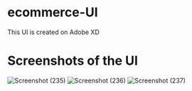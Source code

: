 # ecommerce-UI
This UI is created on Adobe XD

# Screenshots of the UI
![Screenshot (235)](https://user-images.githubusercontent.com/65160026/167176263-f3fae337-4e07-4877-8e3f-05d44614d4fe.png)
![Screenshot (236)](https://user-images.githubusercontent.com/65160026/167176329-315021bf-ba7d-40f1-9fb4-8f2b89a76578.png)
![Screenshot (237)](https://user-images.githubusercontent.com/65160026/167176378-a12861c0-2f7d-4179-84eb-362f4908b878.png)
